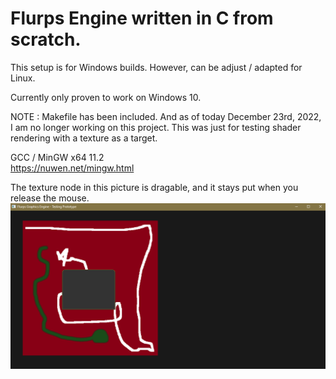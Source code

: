 # Flurps Engine written in C from scratch.
  
This setup is for Windows builds. However, can be adjust / adapted for Linux.  
  
Currently only proven to work on Windows 10. 
  
NOTE : Makefile has been included. And as of today December 23rd, 2022, I am no longer working on this project. This was just for testing shader rendering with a texture as a target.  
  
GCC / MinGW x64 11.2  
https://nuwen.net/mingw.html  
  
The texture node in this picture is dragable, and it stays put when you release the mouse.  
![progress](dragablenode.png)  
